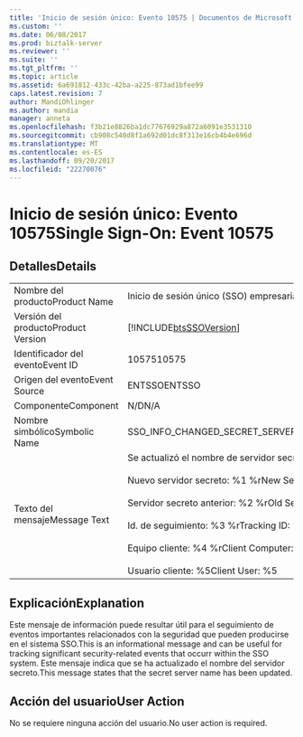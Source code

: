 ```yaml
---
title: 'Inicio de sesión único: Evento 10575 | Documentos de Microsoft'
ms.custom: ''
ms.date: 06/08/2017
ms.prod: biztalk-server
ms.reviewer: ''
ms.suite: ''
ms.tgt_pltfrm: ''
ms.topic: article
ms.assetid: 6a691812-433c-42ba-a225-873ad1bfee99
caps.latest.revision: 7
author: MandiOhlinger
ms.author: mandia
manager: anneta
ms.openlocfilehash: f3b21e8826ba1dc77676929a872a6091e3531310
ms.sourcegitcommit: cb908c540d8f1a692d01dc8f313e16cb4b4e696d
ms.translationtype: MT
ms.contentlocale: es-ES
ms.lasthandoff: 09/20/2017
ms.locfileid: "22270076"
---
```

# <a name="single-sign-on-event-10575"></a><span data-ttu-id="f1a27-102">Inicio de sesión único: Evento 10575</span><span class="sxs-lookup"><span data-stu-id="f1a27-102">Single Sign-On: Event 10575</span></span>
## <a name="details"></a><span data-ttu-id="f1a27-103">Detalles</span><span class="sxs-lookup"><span data-stu-id="f1a27-103">Details</span></span>  
  
|||  
|-|-|  
|<span data-ttu-id="f1a27-104">Nombre del producto</span><span class="sxs-lookup"><span data-stu-id="f1a27-104">Product Name</span></span>|<span data-ttu-id="f1a27-105">Inicio de sesión único (SSO) empresarial</span><span class="sxs-lookup"><span data-stu-id="f1a27-105">Enterprise Single Sign-On</span></span>|  
|<span data-ttu-id="f1a27-106">Versión del producto</span><span class="sxs-lookup"><span data-stu-id="f1a27-106">Product Version</span></span>|[!INCLUDE[btsSSOVersion](../includes/btsssoversion-md.md)]|  
|<span data-ttu-id="f1a27-107">Identificador del evento</span><span class="sxs-lookup"><span data-stu-id="f1a27-107">Event ID</span></span>|<span data-ttu-id="f1a27-108">10575</span><span class="sxs-lookup"><span data-stu-id="f1a27-108">10575</span></span>|  
|<span data-ttu-id="f1a27-109">Origen del evento</span><span class="sxs-lookup"><span data-stu-id="f1a27-109">Event Source</span></span>|<span data-ttu-id="f1a27-110">ENTSSO</span><span class="sxs-lookup"><span data-stu-id="f1a27-110">ENTSSO</span></span>|  
|<span data-ttu-id="f1a27-111">Componente</span><span class="sxs-lookup"><span data-stu-id="f1a27-111">Component</span></span>|<span data-ttu-id="f1a27-112">N/D</span><span class="sxs-lookup"><span data-stu-id="f1a27-112">N/A</span></span>|  
|<span data-ttu-id="f1a27-113">Nombre simbólico</span><span class="sxs-lookup"><span data-stu-id="f1a27-113">Symbolic Name</span></span>|<span data-ttu-id="f1a27-114">SSO_INFO_CHANGED_SECRET_SERVER</span><span class="sxs-lookup"><span data-stu-id="f1a27-114">SSO_INFO_CHANGED_SECRET_SERVER</span></span>|  
|<span data-ttu-id="f1a27-115">Texto del mensaje</span><span class="sxs-lookup"><span data-stu-id="f1a27-115">Message Text</span></span>|<span data-ttu-id="f1a27-116">Se actualizó el nombre de servidor secreto.%r</span><span class="sxs-lookup"><span data-stu-id="f1a27-116">Updated secret server name.%r</span></span><br /><br /> <span data-ttu-id="f1a27-117">Nuevo servidor secreto: %1 %r</span><span class="sxs-lookup"><span data-stu-id="f1a27-117">New Secret Server: %1%r</span></span><br /><br /> <span data-ttu-id="f1a27-118">Servidor secreto anterior: %2 %r</span><span class="sxs-lookup"><span data-stu-id="f1a27-118">Old Secret Server: %2%r</span></span><br /><br /> <span data-ttu-id="f1a27-119">Id. de seguimiento: %3 %r</span><span class="sxs-lookup"><span data-stu-id="f1a27-119">Tracking ID: %3%r</span></span><br /><br /> <span data-ttu-id="f1a27-120">Equipo cliente: %4 %r</span><span class="sxs-lookup"><span data-stu-id="f1a27-120">Client Computer: %4%r</span></span><br /><br /> <span data-ttu-id="f1a27-121">Usuario cliente: %5</span><span class="sxs-lookup"><span data-stu-id="f1a27-121">Client User: %5</span></span>|  
  
## <a name="explanation"></a><span data-ttu-id="f1a27-122">Explicación</span><span class="sxs-lookup"><span data-stu-id="f1a27-122">Explanation</span></span>  
 <span data-ttu-id="f1a27-123">Este mensaje de información puede resultar útil para el seguimiento de eventos importantes relacionados con la seguridad que pueden producirse en el sistema SSO.</span><span class="sxs-lookup"><span data-stu-id="f1a27-123">This is an informational message and can be useful for tracking significant security-related events that occurr within the SSO system.</span></span> <span data-ttu-id="f1a27-124">Este mensaje indica que se ha actualizado el nombre del servidor secreto.</span><span class="sxs-lookup"><span data-stu-id="f1a27-124">This message states that the secret server name has been updated.</span></span>  
  
## <a name="user-action"></a><span data-ttu-id="f1a27-125">Acción del usuario</span><span class="sxs-lookup"><span data-stu-id="f1a27-125">User Action</span></span>  
 <span data-ttu-id="f1a27-126">No se requiere ninguna acción del usuario.</span><span class="sxs-lookup"><span data-stu-id="f1a27-126">No user action is required.</span></span>